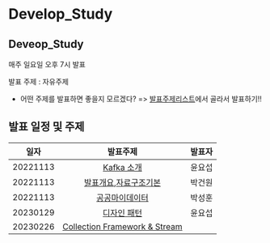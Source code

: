 # Develop_Study

## Deveop_Study

매주 일요일 오후 7시 발표

발표 주제 : 자유주제

- 어떤 주제를 발표하면 좋을지 모르겠다? => [발표주제리스트](https://github.com/coding-Poem/Develop_Study/tree/master/Docs/TopicList)에서 골라서 발표하기!!

## 발표 일정 및 주제

|일자|발표주제|발표자|
|:--:|:--:|:--:|
|20221113|[Kafka 소개](https://github.com/coding-Poem/Develop_Study/blob/master/%EC%9C%A4%EC%9A%94%EC%84%AD/Kafka/KafkaStudy1%ED%8E%B8.md)|윤요섭|
|20221113|[발표개요](https://github.com/coding-Poem/Develop_Study/blob/master/%EB%B0%95%EA%B1%B4%EC%9B%90/README.md),[자료구조기본](https://github.com/coding-Poem/Develop_Study/blob/master/%EB%B0%95%EA%B1%B4%EC%9B%90/%5B%EC%9E%90%EB%A3%8C%EA%B5%AC%EC%A1%B0%5D/1.%20%EA%B8%B0%EB%B3%B8%EA%B0%9C%EB%85%90)|박건원|
|20221113|[공공마이데이터](https://github.com/coding-Poem/Develop_Study/blob/master/%EB%B0%95%EC%84%B1%ED%9B%88/%EB%A7%88%EC%9D%B4%EB%8D%B0%EC%9D%B4%ED%84%B0_Study.pptm)|박성훈|
|20230129|[디자인 패턴](https://github.com/coding-Poem/Develop_Study/blob/master/%EC%9C%A4%EC%9A%94%EC%84%AD/%EB%94%94%EC%9E%90%EC%9D%B8%ED%8C%A8%ED%84%B4/%EB%94%94%EC%9E%90%EC%9D%B8%ED%8C%A8%ED%84%B4.md)|윤요섭|
|20230226|[Collection Framework & Stream](https://github.com/coding-Poem/Develop_Study/blob/master/%EC%9C%A4%EC%9A%94%EC%84%AD/CollectionFramework%26Stream/CollectionFramework%26Stream.md) |
